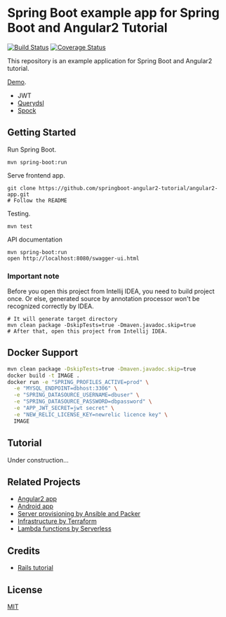 # Spring Boot example app for Spring Boot and Angular2 Tutorial
 
[![Build Status][travis-image]][travis-url]
[![Coverage Status](https://coveralls.io/repos/github/springboot-angular2-tutorial/boot-app/badge.svg?branch=master)](https://coveralls.io/github/springboot-angular2-tutorial/boot-app?branch=master)

This repository is an example application for Spring Boot and Angular2 tutorial.

[Demo](https://micropost.hana053.com/).

* JWT
* [Querydsl](http://www.querydsl.com/)
* [Spock](http://spockframework.org/)

## Getting Started

Run Spring Boot.

```
mvn spring-boot:run
```

Serve frontend app.

```
git clone https://github.com/springboot-angular2-tutorial/angular2-app.git
# Follow the README
```

Testing.

```
mvn test
```

API documentation

```
mvn spring-boot:run
open http://localhost:8080/swagger-ui.html
```

### Important note

Before you open this project from Intellij IDEA, you need to build project once. Or else, generated source by annotation processor won't be recognized correctly by IDEA.

```
# It will generate target directory
mvn clean package -DskipTests=true -Dmaven.javadoc.skip=true
# After that, open this project from Intellij IDEA.
```

## Docker Support

```bash
mvn clean package -DskipTests=true -Dmaven.javadoc.skip=true
docker build -t IMAGE .
docker run -e "SPRING_PROFILES_ACTIVE=prod" \
  -e "MYSQL_ENDPOINT=dbhost:3306" \
  -e "SPRING_DATASOURCE_USERNAME=dbuser" \
  -e "SPRING_DATASOURCE_PASSWORD=dbpassword" \
  -e "APP_JWT_SECRET=jwt secret" \
  -e "NEW_RELIC_LICENSE_KEY=newrelic licence key" \
  IMAGE
```

## Tutorial

Under construction...

## Related Projects

* [Angular2 app](https://github.com/springboot-angular2-tutorial/angular2-app)
* [Android app](https://github.com/springboot-angular2-tutorial/android-app)
* [Server provisioning by Ansible and Packer](https://github.com/springboot-angular2-tutorial/micropost-provisionings)
* [Infrastructure by Terraform](https://github.com/springboot-angular2-tutorial/micropost-formation)
* [Lambda functions by Serverless](https://github.com/springboot-angular2-tutorial/micropost-functions)

## Credits

* [Rails tutorial](https://github.com/railstutorial/sample_app_rails_4)

## License

[MIT](/LICENSE)

[travis-url]: https://travis-ci.org/springboot-angular2-tutorial/boot-app
[travis-image]: https://travis-ci.org/springboot-angular2-tutorial/boot-app.svg